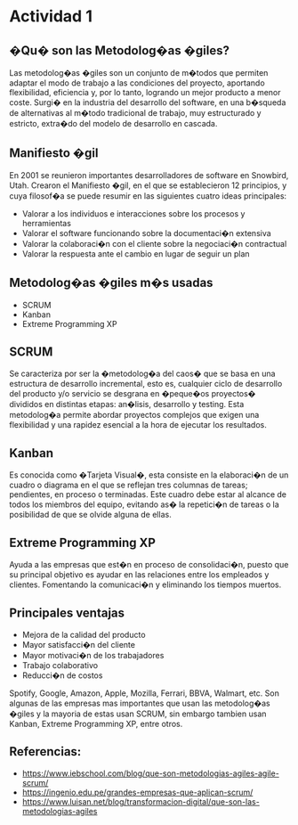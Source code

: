 # Actividad 1

## �Qu� son las Metodolog�as �giles?

Las metodolog�as �giles son un conjunto de m�todos que permiten adaptar el modo de trabajo a las condiciones del proyecto, aportando flexibilidad, eficiencia y, por lo tanto, logrando un mejor producto a menor coste. Surgi� en la industria del desarrollo del software, en una b�squeda de alternativas al m�todo tradicional de trabajo, muy estructurado y estricto, extra�do del modelo de desarrollo en cascada.

## Manifiesto �gil 
En 2001 se reunieron importantes desarrolladores de software en Snowbird, Utah. Crearon el Manifiesto �gil, en el que se establecieron 12 principios, y cuya filosof�a se puede resumir en las siguientes cuatro ideas principales:

- Valorar a los individuos e interacciones sobre los procesos y herramientas
- Valorar el software funcionando sobre la documentaci�n extensiva
- Valorar la colaboraci�n con el cliente sobre la negociaci�n contractual
- Valorar la respuesta ante el cambio en lugar de seguir un plan

## Metodolog�as �giles m�s usadas

- SCRUM
- Kanban 
- Extreme Programming XP

## SCRUM

Se caracteriza por ser la �metodolog�a del caos� que se basa en una estructura de desarrollo incremental, esto es, cualquier ciclo de desarrollo del producto y/o servicio se desgrana en �peque�os proyectos� divididos en distintas etapas: an�lisis, desarrollo y testing. Esta metodolog�a permite abordar proyectos complejos que exigen una flexibilidad y una rapidez esencial a la hora de ejecutar los resultados.

## Kanban

Es conocida como �Tarjeta Visual�, esta consiste en la elaboraci�n de un cuadro o diagrama en el que se reflejan tres columnas de tareas; pendientes, en proceso o terminadas. Este cuadro debe estar al alcance de todos los miembros del equipo, evitando as� la repetici�n de tareas o la posibilidad de que se olvide alguna de ellas.

## Extreme Programming XP
Ayuda a las empresas que est�n en proceso de consolidaci�n, puesto que su principal objetivo es ayudar en las relaciones entre los empleados y clientes. Fomentando la comunicaci�n y eliminando los tiempos muertos.
## Principales ventajas 

- Mejora de la calidad del producto
- Mayor satisfacci�n del cliente
- Mayor motivaci�n de los trabajadores
- Trabajo colaborativo
- Reducci�n de costos

Spotify, Google, Amazon, Apple, Mozilla, Ferrari, BBVA, Walmart, etc. Son algunas de las empresas mas importantes que usan las metodolog�as �giles y la mayoria de estas usan SCRUM, sin embargo tambien usan Kanban, Extreme Programming XP, entre otros.

## Referencias:

- https://www.iebschool.com/blog/que-son-metodologias-agiles-agile-scrum/
- https://ingenio.edu.pe/grandes-empresas-que-aplican-scrum/
- https://www.luisan.net/blog/transformacion-digital/que-son-las-metodologias-agiles


